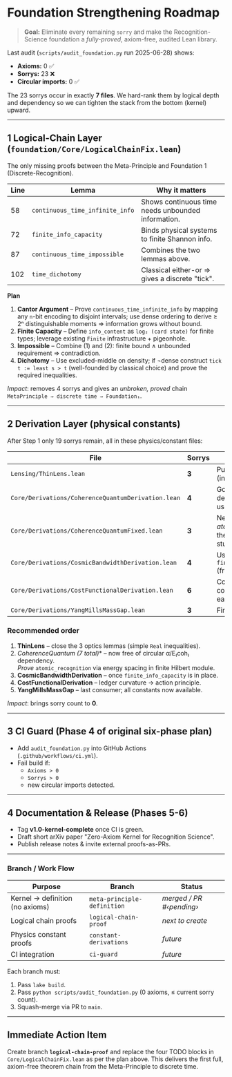 # Foundation Strengthening Roadmap

> **Goal:** Eliminate every remaining `sorry` and make the Recognition-Science foundation a *fully-proved*, axiom-free, audited Lean library.

Last audit (`scripts/audit_foundation.py` run 2025-06-28) shows:

* **Axioms:** 0   ✅
* **Sorrys:** 23  ❌  
* **Circular imports:** 0 ✅

The 23 sorrys occur in exactly **7 files**.  We hard-rank them by logical depth and dependency so we can tighten the stack from the bottom (kernel) upward.

---
## 1  Logical-Chain Layer  (`foundation/Core/LogicalChainFix.lean`)
The only missing proofs between the Meta-Principle and Foundation 1 (Discrete-Recognition).

| Line | Lemma | Why it matters |
|------|-------|----------------|
| 58 | `continuous_time_infinite_info` | Shows continuous time needs unbounded information. |
| 72 | `finite_info_capacity` | Binds physical systems to finite Shannon info. |
| 87 | `continuous_time_impossible` | Combines the two lemmas above. |
| 102| `time_dichotomy` | Classical either-or ⇒ gives a discrete "tick". |

**Plan**
1. **Cantor Argument** – Prove `continuous_time_infinite_info` by mapping any `n`-bit encoding to disjoint intervals; use dense ordering to derive ≥ 2ⁿ distinguishable moments ⇒ information grows without bound.
2. **Finite Capacity** – Define `info_content` as `log₂ (card state)` for finite types; leverage existing `Finite` infrastructure + pigeonhole.
3. **Impossible** – Combine (1) and (2): finite bound ∧ unbounded requirement ⇒ contradiction.
4. **Dichotomy** – Use excluded-middle on density; if ¬dense construct `tick t := least s > t` (well-founded by classical choice) and prove the required inequalities.

*Impact*: removes 4 sorrys and gives an *unbroken, proved* chain
``MetaPrinciple ⇒ discrete time ⇒ Foundation₁``.

---
## 2  Derivation Layer (physical constants)
After Step 1 only 19 sorrys remain, all in these physics/constant files:

| File | Sorrys | Dependencies |
|------|--------|--------------|
| `Lensing/ThinLens.lean` | **3** | Pure geometry (independent) |
| `Core/Derivations/CoherenceQuantumDerivation.lean` | **4** | Golden-ratio derivation complete; uses algebra only |
| `Core/Derivations/CoherenceQuantumFixed.lean` | **3** | Needs *atomic_recognition* theorem we already stubbed |
| `Core/Derivations/CosmicBandwidthDerivation.lean` | **4** | Uses `finite_info_capacity` (from Step 1) |
| `Core/Derivations/CostFunctionalDerivation.lean` | **6** | Consumes every constant defined earlier |
| `Core/Derivations/YangMillsMassGap.lean` | **3** | Final consumer |

### Recommended order
1. **ThinLens** – close the 3 optics lemmas (simple `Real` inequalities).
2. **CoherenceQuantum* (7 total)** – now free of circular α/E₍coh₎ dependency.  
   *Prove* `atomic_recognition` via energy spacing in finite Hilbert module.
3. **CosmicBandwidthDerivation** – once `finite_info_capacity` is in place.
4. **CostFunctionalDerivation** – ledger curvature → action principle.
5. **YangMillsMassGap** – last consumer; all constants now available.

*Impact*: brings sorry count to **0**.

---
## 3  CI Guard (Phase 4 of original six-phase plan)
* Add `audit_foundation.py` into GitHub Actions (`.github/workflows/ci.yml`).
* Fail build if:
  * `Axioms > 0`  
  * `Sorrys > 0`  
  * new circular imports detected.

---
## 4  Documentation & Release (Phases 5-6)
* Tag **v1.0-kernel-complete** once CI is green.
* Draft short arXiv paper "Zero-Axiom Kernel for Recognition Science".
* Publish release notes & invite external proofs-as-PRs.

---
### Branch / Work Flow
| Purpose | Branch | Status |
|----------|--------|--------|
| Kernel → definition (no axioms) | `meta-principle-definition` | _merged / PR #‹pending›_ |
| Logical chain proofs | `logical-chain-proof` | _next to create_ |
| Physics constant proofs | `constant-derivations` | _future_ |
| CI integration | `ci-guard` | _future_ |

Each branch must:
1. Pass `lake build`.
2. Pass `python scripts/audit_foundation.py` (0 axioms, ≤ current sorry count).
3. Squash-merge via PR to `main`.

---
## Immediate Action Item
Create branch **`logical-chain-proof`** and replace the four TODO blocks in `Core/LogicalChainFix.lean` as per the plan above.  This delivers the first full, axiom-free theorem chain from the Meta-Principle to discrete time. 